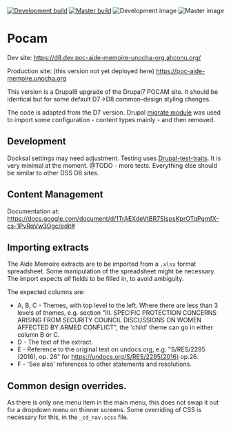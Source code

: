 [![Development build](https://travis-ci.com/UN-OCHA/pocam8-site.svg?branch=develop)](https://travis-ci.com/UN-OCHA/pocam8-site)
[![Master build](https://travis-ci.com/UN-OCHA/pocam8-site.svg?branch=master)](https://travis-ci.com/UN-OCHA/pocam8-site)
![Development image](https://github.com/UN-OCHA/pocam8-site/workflows/Build%20docker%20image/badge.svg?branch=develop)
![Master image](https://github.com/UN-OCHA/pocam8-site/workflows/Build%20docker%20image/badge.svg?branch=master)

# Pocam

Dev site: https://d8.dev.poc-aide-memoire-unocha-org.ahconu.org/

Production site: (this version not yet deployed here) https://poc-aide-memoire.unocha.org

This version is a Drupal8 upgrade of the Drupal7 POCAM site. It should be
identical but for some default D7->D8 common-design styling changes.

The code is adapted from the D7 version. Drupal
[migrate module](https://www.drupal.org/project/migrate) was used to import
some configuration - content types mainly - and then removed.

## Development

Docksal settings may need adjustment.
Testing uses [Drupal-test-traits](https://gitlab.com/weitzman/drupal-test-traits). It is very minimal at the moment. @TODO - more tests.
Everything else should be similar to other DSS D8 sites.

## Content Management

Documentation at: https://docs.google.com/document/d/1TrAEXdeVtBR7SIspsKprOTqPgmfX-cs-1PvRqVw3Ogc/edit#

## Importing extracts

The Aide Memoire extracts are to be imported from a `.xlsx` format spreadsheet.
Some manipulation of the spreadsheet might be necessary. The import expects
*all* fields to be filled in, to avoid ambiguity.

The expected columns are:

* A, B, C - Themes, with top level to the left. Where there are less than 3 levels
of themes, e.g. section "III. SPECIFIC PROTECTION CONCERNS ARISING FROM SECURITY
COUNCIL DISCUSSIONS ON WOMEN AFFECTED BY ARMED CONFLICT", the 'child' theme
can go in either column B or C.
* D - The text of the extract.
* E - Reference to the original text on undocs.org, e.g. "S/RES/2295 (2016), op.
26" for https://undocs.org/S/RES/2295(2016) op.26.
* F - 'See also' references to other statements and resolutions.

## Common design overrides.

As there is only one menu item in the main menu, this does not swap it out for
a dropdown menu on thinner screens. Some overriding of CSS is necessary for
this, in the `_cd_nav.scss` file.
